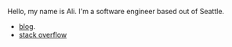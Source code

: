 Hello, my name is Ali. I'm a software engineer based out of Seattle. 

- [blog](https://www.aliraza.gg).
- [stack overflow](https://stackoverflow.com/users/8122970/ali-raza)
